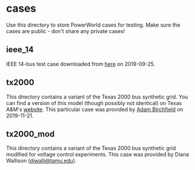 # cases
Use this directory to store PowerWorld cases for testing. Make sure the 
cases are public - don't share any private cases!

## ieee_14
IEEE 14-bus test case downloaded from [here](https://electricgrids.engr.tamu.edu/electric-grid-test-cases/ieee-14-bus-system/)
on 2019-09-25.

## tx2000
This directory contains a variant of the Texas 2000 bus synthetic 
grid. You can find a version of this model (though possibly not
identical) on Texas A&M's [website](https://electricgrids.engr.tamu.edu/electric-grid-test-cases/).
This particular case was provided by [Adam Birchfield](http://adambirchfield.com/)
on 2019-11-21.

## tx2000_mod
This directory contains a variant of the Texas 2000 bus synthetic grid
modified for voltage control experiments. This case was provided by
Diana Wallison (diwalli@tamu.edu).
